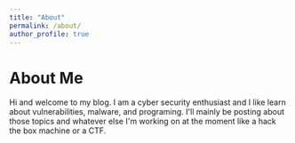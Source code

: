 ```yaml
---
title: "About"
permalink: /about/
author_profile: true
---
```


# About Me

Hi and welcome to my blog. I am a cyber security enthusiast and I like learn about vulnerabilities, malware, and programing. I'll mainly be posting about those topics and whatever else I'm working on at the moment like a hack the box machine or a CTF.